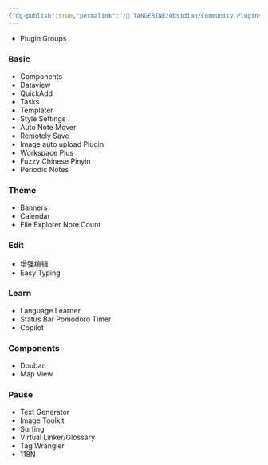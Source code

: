```yaml
---
{"dg-publish":true,"permalink":"/🍊 TANGERINE/Obsidian/Community Plugins/","noteIcon":"1","created":"2024-10-26T20:16:55.000+08:00","updated":"2024-11-06T17:14:24.984+08:00"}
---
```


- Plugin Groups
### Basic
- Components
- Dataview
- QuickAdd
- Tasks
- Templater
- Style Settings
- Auto Note Mover
- Remotely Save
- Image auto upload Plugin
- Workspace Plus
- Fuzzy Chinese Pinyin
- Periodic Notes
### Theme
- Banners
- Calendar
- File Explorer Note Count
### Edit
- 增强编辑
- Easy Typing
### Learn
- Language Learner
- Status Bar Pomodoro Timer
- Copilot
### Components
- Douban
- Map View
### Pause
- Text Generator
- Image Toolkit
- Surfing
- Virtual Linker/Glossary
- Tag Wrangler
- 118N